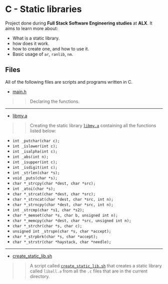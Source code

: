 # C - Static libraries

Project done during **Full Stack Software Engineering studies** at **ALX**. It aims to learn more about:

* What is a static library.
* how does it work.
* how to create one, and how to use it.
* Basic usage of `ar`, `ranlib`, `nm`.

## Files

All of the following files are scripts and programs written in C.

* [main.h](https://github.com/Moh-A-Mahdi/alx-low_level_programming/blob/master/0x09-static_libraries/main.h)
>
>> Declaring the functions.
------------------

* [libmy.a](https://github.com/Moh-A-Mahdi/alx-low_level_programming/blob/master/0x09-static_libraries/libmy.a)
>
>> Creating the static library [`libmy.a`](./libmy.a) containing all the functions listed below:

* `int _putchar(char c);`
* `int _islower(int c);`
* `int _isalpha(int c);`
* `int _abs(int n);`
* `int _isupper(int c);`
* `int _isdigit(int c);`
* `int _strlen(char *s);`
* `void _puts(char *s);`
* `char *_strcpy(char *dest, char *src);`
* `int _atoi(char *s);`
* `char *_strcat(char *dest, char *src);`
* `char *_strncat(char *dest, char *src, int n);`
* `char *_strncpy(char *dest, char *src, int n);`
* `int _strcmp(char *s1, char *s2);`
* `char *_memset(char *s, char b, unsigned int n);`
* `char *_memcpy(char *dest, char *src, unsigned int n);`
* `char *_strchr(char *s, char c);`
* `unsigned int _strspn(char *s, char *accept);`
* `char *_strpbrk(char *s, char *accept);`
* `char *_strstr(char *haystack, char *needle);`

------------------

* [create_static_lib.sh](https://github.com/Moh-A-Mahdi/alx-low_level_programming/blob/master/0x09-static_libraries/create_static_lib.sh)
>
>> A script called [`create_static_lib.sh`](./create_static_lib.sh) that creates a static library called `liball.a` from all the `.c` files that are in the current directory.
